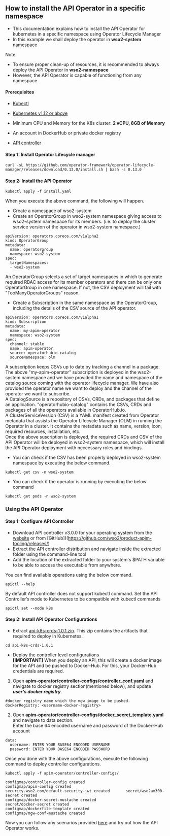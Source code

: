 ## How to install the API Operator in a specific namespace

- This documentation explains how to install the API Operator for kubernetes in a specific namespace using Operator Lifecycle Manager
- In this example we shall deploy the operator in **wso2-system** namespace

Note:
- To ensure proper clean-up of resources, it is recommended to always deploy the API Operator in **wso2-namespace**
- However, the API Operator is capable of functioning from any namespace

#### Prerequisites
- [Kubectl](https://kubernetes.io/docs/tasks/tools/install-kubectl/)

- [Kubernetes v1.12 or above](https://Kubernetes.io/docs/setup/)   
 - Minimum CPU and Memory for the K8s cluster: **2 vCPU, 8GB of Memory**

- An account in DockerHub or private docker registry
- [API controller](https://github.com/wso2/product-apim-tooling/releases/) 

#### Step 1: Install Operator Lifecycle manager
```
curl -sL https://github.com/operator-framework/operator-lifecycle-manager/releases/download/0.13.0/install.sh | bash -s 0.13.0
```
#### Step 2: Install the API Operator
```
kubectl apply -f install.yaml
```

When you execute the above command, the following will happen.

- Create a namespace of wso2-system
- Create an OperatorGroup in wso2-system namespace giving access to wso2-system namespace for its members. (i.e. to deploy the cluster service version of the operator in wso2-system namespace.) 
```
apiVersion: operators.coreos.com/v1alpha2
kind: OperatorGroup
metadata:
  name: operatorgroup
  namespace: wso2-system
spec:
  targetNamespaces:
  - wso2-system
```

An OperatorGroup selects a set of target namespaces in which to generate required RBAC access for its member operators and there can be only one OperatorGroup in one namespace. If not, the CSV deployment will fail with "TooManyOperatorGroups" reason.

- Create a Subscription in the same namespace as the OperatorGroup, including the details of the CSV source of the API operator.
```
apiVersion: operators.coreos.com/v1alpha1
kind: Subscription
metadata:
  name: my-apim-operator
  namespace: wso2-system
spec:
  channel: stable
  name: apim-operator
  source: operatorhubio-catalog
  sourceNamespace: olm
```
A subscription keeps CSVs up to date by tracking a channel in a package.
The above "my-apim-operator" subscription is deployed in the wso2-system namespace and we have provided the name and namespace of the catalog source coming with the operator lifecycle manager. We have also provided the operator name we want to deploy and the channel of the operator we want to subscribe.
</br>
A CatalogSource is a repository of CSVs, CRDs, and packages that define an application. "operatorhubio-catalog" contains the CSVs, CRDs and packages of all the operators available in OperatorHub.io.
</br>
A ClusterServiceVersion (CSV) is a YAML manifest created from Operator metadata that assists the Operator Lifecycle Manager (OLM) in running the Operator in a cluster. It contains the metadata such as name, version, icon, required resources, installation, etc.
</br>
Once the above suscription is deployed, the required CRDs and CSV of the API Operator will be deployed in wso2-system namespace, which will install the API Operator deployment with neccessary roles and bindings.

- You can check if the CSV has been properly deployed in wso2-system namespace by executing the below command.
```
kubectl get csv -n wso2-system
```
- You can check if the operator is running by executing the below command
```
kubectl get pods -n wso2-system
```

### Using the API Operator

#### Step 1: Configure API Controller
- Download API controller v3.0.0 for your operating system from the [website](https://wso2.com/api-management/tooling/) or from [GitHub]((https://github.com/wso2/product-apim-tooling/releases/)
- Extract the API controller distribution and navigate inside the extracted folder using the command-line tool
- Add the location of the extracted folder to your system's $PATH variable to be able to access the executable from anywhere.

You can find available operations using the below command.
```
apictl --help
```
By default API controller does not support kubectl command.
Set the API Controller’s mode to Kubernetes to be compatible with kubectl commands
```
apictl set --mode k8s 
```
#### Step 2: Install API Operator Configurations
* Extract [api-k8s-crds-1.0.1.zip](https://github.com/wso2/k8s-apim-operator/releases/download/v1.0.1/api-k8s-crds-1.0.1.zip). This zip contains the artifacts that required to deploy in Kubernetes. 
```
cd api-k8s-crds-1.0.1    
```
* Deploy the controller level configurations </br>
**[IMPORTANT]**   When you deploy an API, this will create a docker image for the API and be pushed to Docker-Hub. For this, your Docker-Hub credentials are required.   
1. Open **apim-operator/controller-configs/controller_conf.yaml** and navigate to docker registry section(mentioned below), and  update ***user's docker registry***.       
```
#docker registry name which the mgw image to be pushed.
dockerRegistry: <username-docker-registry>        
``` 
2. Open **apim-operator/controller-configs/docker_secret_template.yaml** and navigate to data section. </br> Enter the base 64 encoded username and password of the Docker-Hub account        
```        
data:         
  username: ENTER YOUR BASE64 ENCODED USERNAME         
  password: ENTER YOUR BASE64 ENCODED PASSWORD        
```        
Once you done with the above configurations, execute the following command to deploy controller configurations.       
```
kubectl apply -f apim-operator/controller-configs/

configmap/controller-config created       
configmap/apim-config created   
security.wso2.com/default-security-jwt created       secret/wso2am300-secret created
configmap/docker-secret-mustache created        
secret/docker-secret created        
configmap/dockerfile-template created      
configmap/mgw-conf-mustache created
```

Now you can follow any scenarios provided [here](../../scenarios/README.md) and try out how the API Operator works.